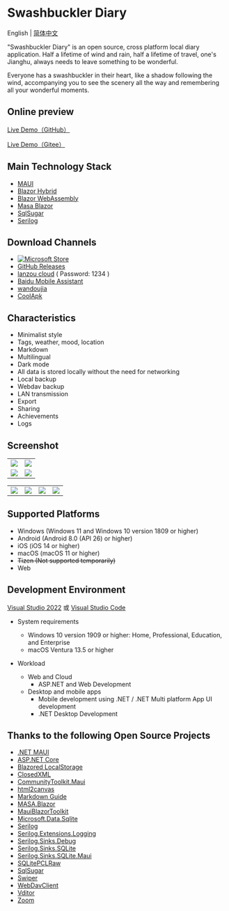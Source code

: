 # Swashbuckler Diary

English | [简体中文](./README.md)

"Swashbuckler Diary" is an open source, cross platform local diary application. Half a lifetime of wind and rain, half a lifetime of travel, one's Jianghu, always needs to leave something to be wonderful.

Everyone has a swashbuckler in their heart, like a shadow following the wind, accompanying you to see the scenery all the way and remembering all your wonderful moments.

## Online preview
[Live Demo（GitHub）](https://yu-core.github.io/SwashbucklerDiary/)

[Live Demo（Gitee）](https://yu-core.gitee.io/swashbucklerDiary/)

## Main Technology Stack
- [MAUI](https://learn.microsoft.com/dotnet/maui/)
- [Blazor Hybrid](https://learn.microsoft.com/aspnet/core/blazor/hybrid/) 
- [Blazor WebAssembly](https://learn.microsoft.com/aspnet/core/blazor/hosting-models#blazor-webassembly)
- [Masa Blazor](https://docs.masastack.com/blazor/introduction/why-masa-blazor) 
- [SqlSugar](https://www.donet5.com/Home/Doc) 
- [Serilog](https://serilog.net/)

## Download Channels
- [![Microsoft Store](https://get.microsoft.com/images/en-US%20dark.svg)](https://apps.microsoft.com/store/detail/9P6PBVBF466L?launch=true&mode=full)
- [GitHub Releases](https://github.com/Yu-Core/SwashbucklerDiary/releases)
- [lanzou cloud](https://wwfc.lanzouj.com/b04q15i4j) ( Password: 1234 )
- [Baidu Mobile Assistant](https://shouji.baidu.com/detail/5000042660?source=appbaidu)
- [wandoujia](https://www.wandoujia.com/apps/8369224)
- [CoolApk](https://www.coolapk.com/apk/937401)

## Characteristics
- Minimalist style
- Tags, weather, mood, location
- Markdown
- Multilingual
- Dark mode
- All data is stored locally without the need for networking
- Local backup
- Webdav backup
- LAN transmission
- Export
- Sharing
- Achievements
- Logs

## Screenshot

 <table>
    <tr>
        <td><img src="https://github.com/Yu-Core/SwashbucklerDiary/assets/96511239/30a8309f-eeab-4b78-8754-2bd25d0ecc37"/></td>
        <td><img src="https://github.com/Yu-Core/SwashbucklerDiary/assets/96511239/b3019503-cf36-4f90-b711-da9014619932"/></td>
    </tr>
    <tr>
        <td><img src="https://github.com/Yu-Core/SwashbucklerDiary/assets/96511239/386a1795-5e33-4380-84a3-76bc99e9a85d"/></td>
        <td><img src="https://github.com/Yu-Core/SwashbucklerDiary/assets/96511239/632e4c5d-f679-4f9f-8b4c-4b33dacc2cec"/></td>
    </tr>
 </table>

 <table>
    <tr>
        <td><img src="https://github.com/Yu-Core/SwashbucklerDiary/assets/96511239/6297bcda-424d-460a-b3c3-31928aecd177"/></td>
        <td><img src="https://github.com/Yu-Core/SwashbucklerDiary/assets/96511239/b45e412f-a3aa-4a38-b52e-83ef19b75dc6"/></td>
        <td><img src="https://github.com/Yu-Core/SwashbucklerDiary/assets/96511239/6de2b7dc-4f99-4730-b924-ffcaccee6057"/></td>
        <td><img src="https://github.com/Yu-Core/SwashbucklerDiary/assets/96511239/cf3f27bb-3b89-4aea-ab19-f97bf4830f84"/></td>
    </tr>
 </table>

## Supported Platforms
- Windows (Windows 11 and Windows 10 version 1809 or higher)
- Android (Android 8.0 (API 26) or higher)
- iOS (iOS 14 or higher)
- macOS (macOS 11 or higher)
- ~~Tizen (Not supported temporarily)~~
- Web

 ## Development Environment

[Visual Studio 2022](https://learn.microsoft.com/en-us/visualstudio/install/install-visual-studio?view=vs-2022) 或 [Visual Studio Code](https://code.visualstudio.com/docs)

- System requirements

    - Windows 10 version 1909 or higher: Home, Professional, Education, and Enterprise
    - macOS Ventura 13.5 or higher

- Workload

    - Web and Cloud
        - ASP.NET and Web Development
    - Desktop and mobile apps
        - Mobile development using .NET / .NET Multi platform App UI development
        - .NET Desktop Development

## Thanks to the following Open Source Projects
- [.NET MAUI](https://github.com/dotnet/maui)
- [ASP.NET Core](https://github.com/dotnet/aspnetcore)
- [Blazored LocalStorage](https://github.com/Blazored/LocalStorage)
- [ClosedXML](https://github.com/ClosedXML/ClosedXML)
- [CommunityToolkit.Maui](https://github.com/CommunityToolkit/Maui)
- [html2canvas](https://github.com/niklasvh/html2canvas)
- [Markdown Guide](https://github.com/mattcone/markdown-guide)
- [MASA.Blazor](https://github.com/BlazorComponent/MASA.Blazor)
- [MauiBlazorToolkit](https://github.com/Yu-Core/MauiBlazorToolkit)
- [Microsoft.Data.Sqlite](https://github.com/dotnet/efcore#microsoftdatasqlite)
- [Serilog](https://github.com/serilog/serilog)
- [Serilog.Extensions.Logging](https://github.com/serilog/serilog-extensions-logging)
- [Serilog.Sinks.Debug](https://github.com/serilog/serilog-sinks-debug)
- [Serilog.Sinks.SQLite](https://github.com/saleem-mirza/serilog-sinks-sqlite)
- [Serilog.Sinks.SQLite.Maui](https://github.com/Yu-Core/Serilog-Sinks-SQLite-Maui)
- [SQLitePCLRaw](https://github.com/ericsink/SQLitePCL.raw)
- [SqlSugar](https://github.com/DotNetNext/SqlSugar)
- [Swiper](https://github.com/nolimits4web/swiper)
- [WebDavClient](https://github.com/skazantsev/WebDavClient)
- [Vditor](https://github.com/Vanessa219/vditor)
- [Zoom](https://github.com/anitasv/zoom)
